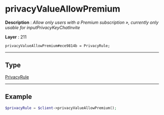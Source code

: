 # privacyValueAllowPremium

**Description** : *Allow only users with a Premium subscription &raquo;, currently only usable for inputPrivacyKeyChatInvite*

**Layer** : 211

```tl
privacyValueAllowPremium#ece9814b = PrivacyRule;
```

---

## Type

[PrivacyRule](type/PrivacyRule)

---

## Example

```php
$privacyRule = $client->privacyValueAllowPremium();
```